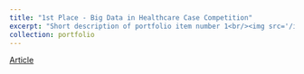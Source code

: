 ```yaml
---
title: "1st Place - Big Data in Healthcare Case Competition"
excerpt: "Short description of portfolio item number 1<br/><img src='/images/BDHS-Case-Competition-2021.png'>"
collection: portfolio
---
```


[Article](https://bigdata.sc.edu/2021-bdhs-student-case-competition-winners/)
